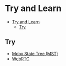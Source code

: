 # Try and Learn

- [Try and Learn](#try-and-learn)
  - [Try](#try)

## Try

- [Mobx State Tree (MST)](./try-mobx-state-tree)
- [WebRTC](./try-web-rtc)
